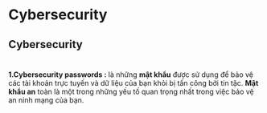 # Cybersecurity
## Cybersecurity
#
**1.Cybersecurity passwords :** là những **mật khẩu** được sử dụng để bảo vệ các tài khoản trực tuyến và dữ liệu của bạn khỏi bị tấn công bởi tin tặc. **Mật khẩu an** toàn là một trong những yếu tố quan trọng nhất trong việc bảo vệ an ninh mạng của bạn.
